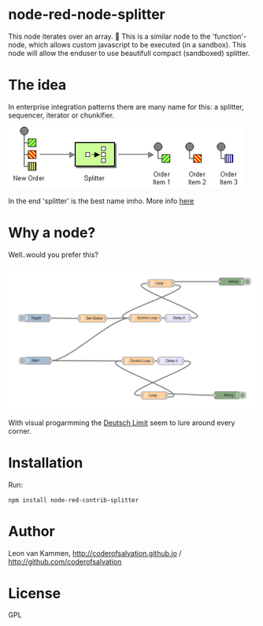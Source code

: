 node-red-node-splitter
====================

This node iterates over an array.

This is a similar node to the 'function'-node, which allows custom javascript to be executed (in a sandbox).
This node will allow the enduser to use beautifull compact (sandboxed) splitter.

# The idea

In enterprise integration patterns there are many name for this: a splitter, sequencer, iterator or chunkifier.

<img alt="" src="Sequencer.gif"/>

In the end 'splitter' is the best name imho.
More info [here](http://www.enterpriseintegrationpatterns.com/Sequencer.html)

# Why a node?

Well..would you prefer this?

<img alt="" src="nodeloop.jpg"/>

With visual progarmming the [Deutsch Limit](http://en.wikipedia.org/wiki/Deutsch_limit) seem to lure around every corner.

# Installation

Run: 

    npm install node-red-contrib-splitter

# Author

Leon van Kammen, http://coderofsalvation.github.io / http://github.com/coderofsalvation

# License 

GPL
